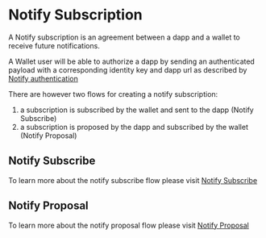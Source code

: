 # Notify Subscription

A Notify subscription is an agreement between a dapp and a wallet to receive future notifications.

A Wallet user will be able to authorize a dapp by sending an authenticated payload with a corresponding identity key and dapp url as described by [Notify authentication](./notify-authentication.md)

There are however two flows for creating a notify subscription:

1. a subscription is subscribed by the wallet and sent to the dapp (Notify Subscribe)
2. a subscription is proposed by the dapp and subscribed by the wallet (Notify Proposal)


## Notify Subscribe

To learn more about the notify subscribe flow please visit [Notify Subscribe](./notify-subscribe.md)

## Notify Proposal

To learn more about the notify proposal flow please visit [Notify Proposal](./notify-proposal.md)

